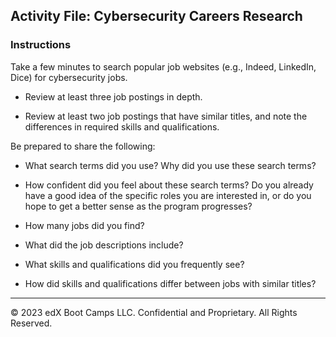 ## Activity File: Cybersecurity Careers Research

### Instructions 

Take a few minutes to search popular job websites (e.g., Indeed, LinkedIn, Dice) for cybersecurity jobs.

- Review at least three job postings in depth.

- Review at least two job postings that have similar titles, and note the differences in required skills and qualifications.

Be prepared to share the following:

- What search terms did you use? Why did you use these search terms?

- How confident did you feel about these search terms? Do you already have a good idea of the specific roles you are interested in, or do you hope to get a better sense as the program progresses?

- How many jobs did you find?

- What did the job descriptions include?

- What skills and qualifications did you frequently see?

- How did skills and qualifications differ between jobs with similar titles?

---

© 2023 edX Boot Camps LLC. Confidential and Proprietary. All Rights Reserved.    